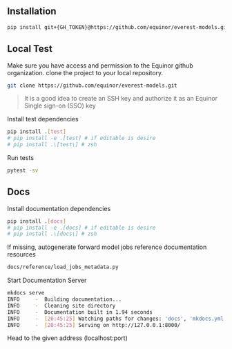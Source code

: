 ## Installation

```bash
pip install git+{GH_TOKEN}@https://github.com/equinor/everest-models.git
```

## Local Test

Make sure you have access and permission to the Equinor github organization.
clone the project to your local repository.

```bash
git clone https://github.com/equinor/everest-models.git
```

> It is a good idea to create an SSH key and authorize it as an Equinor Single sign-on (SSO) key

Install test dependencies

```bash
pip install .[test]
# pip install -e .[test] # if editable is desire
# pip install .\[test\] # zsh
```

Run tests
```bash
pytest -sv
```

## Docs

Install documentation dependencies

```bash
pip install .[docs]
# pip install -e .[docs] # if editable is desire
# pip install .\[docs\] # zsh
```

If missing, autogenerate forward model jobs reference documentation resources

```bash
docs/reference/load_jobs_metadata.py
```

Start Documentation Server

```bash hl_lines="6"
mkdocs serve
INFO     -  Building documentation...
INFO     -  Cleaning site directory
INFO     -  Documentation built in 1.94 seconds
INFO     -  [20:45:25] Watching paths for changes: 'docs', 'mkdocs.yml'
INFO     -  [20:45:25] Serving on http://127.0.0.1:8000/
```
Head to the given address (localhost:port)
